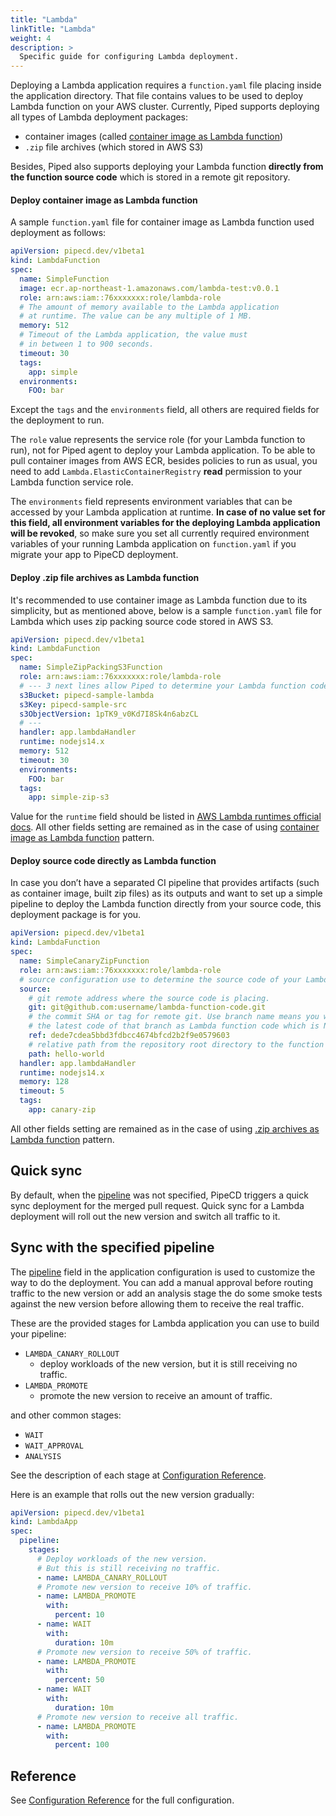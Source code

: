 ```yaml
---
title: "Lambda"
linkTitle: "Lambda"
weight: 4
description: >
  Specific guide for configuring Lambda deployment.
---
```


Deploying a Lambda application requires a `function.yaml` file placing inside the application directory. That file contains values to be used to deploy Lambda function on your AWS cluster.
Currently, Piped supports deploying all types of Lambda deployment packages:
- container images (called [container image as Lambda function](https://aws.amazon.com/blogs/aws/new-for-aws-lambda-container-image-support/))
- `.zip` file archives (which stored in AWS S3)

Besides, Piped also supports deploying your Lambda function __directly from the function source code__ which is stored in a remote git repository.

#### Deploy container image as Lambda function

A sample `function.yaml` file for container image as Lambda function used deployment as follows:

```yaml
apiVersion: pipecd.dev/v1beta1
kind: LambdaFunction
spec:
  name: SimpleFunction
  image: ecr.ap-northeast-1.amazonaws.com/lambda-test:v0.0.1
  role: arn:aws:iam::76xxxxxxx:role/lambda-role
  # The amount of memory available to the Lambda application 
  # at runtime. The value can be any multiple of 1 MB.
  memory: 512
  # Timeout of the Lambda application, the value must
  # in between 1 to 900 seconds.
  timeout: 30
  tags:
    app: simple
  environments:
    FOO: bar
```

Except the `tags` and the `environments` field, all others are required fields for the deployment to run.

The `role` value represents the service role (for your Lambda function to run), not for Piped agent to deploy your Lambda application. To be able to pull container images from AWS ECR, besides policies to run as usual, you need to add `Lambda.ElasticContainerRegistry` __read__ permission to your Lambda function service role.

The `environments` field represents environment variables that can be accessed by your Lambda application at runtime. __In case of no value set for this field, all environment variables for the deploying Lambda application will be revoked__, so make sure you set all currently required environment variables of your running Lambda application on `function.yaml` if you migrate your app to PipeCD deployment.

#### Deploy .zip file archives as Lambda function

It's recommended to use container image as Lambda function due to its simplicity, but as mentioned above, below is a sample `function.yaml` file for Lambda which uses zip packing source code stored in AWS S3.

```yaml
apiVersion: pipecd.dev/v1beta1
kind: LambdaFunction
spec:
  name: SimpleZipPackingS3Function
  role: arn:aws:iam::76xxxxxxx:role/lambda-role
  # --- 3 next lines allow Piped to determine your Lambda function code stored in AWS S3.
  s3Bucket: pipecd-sample-lambda
  s3Key: pipecd-sample-src
  s3ObjectVersion: 1pTK9_v0Kd7I8Sk4n6abzCL
  # ---
  handler: app.lambdaHandler
  runtime: nodejs14.x
  memory: 512
  timeout: 30
  environments:
    FOO: bar
  tags:
    app: simple-zip-s3
```

Value for the `runtime` field should be listed in [AWS Lambda runtimes official docs](https://docs.aws.amazon.com/lambda/latest/dg/lambda-runtimes.html). All other fields setting are remained as in the case of using [container image as Lambda function](#deploy-container-image-as-lambda-function) pattern.

#### Deploy source code directly as Lambda function

In case you don’t have a separated CI pipeline that provides artifacts (such as container image, built zip files) as its outputs and want to set up a simple pipeline to deploy the Lambda function directly from your source code, this deployment package is for you.

```yaml
apiVersion: pipecd.dev/v1beta1
kind: LambdaFunction
spec:
  name: SimpleCanaryZipFunction
  role: arn:aws:iam::76xxxxxxx:role/lambda-role
  # source configuration use to determine the source code of your Lambda function.
  source:
    # git remote address where the source code is placing.
    git: git@github.com:username/lambda-function-code.git
    # the commit SHA or tag for remote git. Use branch name means you will always use
    # the latest code of that branch as Lambda function code which is NOT recommended.
    ref: dede7cdea5bbd3fdbcc4674bfcd2b2f9e0579603
    # relative path from the repository root directory to the function code directory.
    path: hello-world
  handler: app.lambdaHandler
  runtime: nodejs14.x
  memory: 128
  timeout: 5
  tags:
    app: canary-zip
```

All other fields setting are remained as in the case of using [.zip archives as Lambda function](#deploy-zip-file-archives-as-lambda-function) pattern.

## Quick sync

By default, when the [pipeline](/docs/user-guide/configuration-reference/#lambda-application) was not specified, PipeCD triggers a quick sync deployment for the merged pull request.
Quick sync for a Lambda deployment will roll out the new version and switch all traffic to it.

## Sync with the specified pipeline

The [pipeline](/docs/user-guide/configuration-reference/#lambda-application) field in the application configuration is used to customize the way to do the deployment.
You can add a manual approval before routing traffic to the new version or add an analysis stage the do some smoke tests against the new version before allowing them to receive the real traffic.

These are the provided stages for Lambda application you can use to build your pipeline:

- `LAMBDA_CANARY_ROLLOUT`
  - deploy workloads of the new version, but it is still receiving no traffic.
- `LAMBDA_PROMOTE`
  - promote the new version to receive an amount of traffic.

and other common stages:
- `WAIT`
- `WAIT_APPROVAL`
- `ANALYSIS`

See the description of each stage at [Configuration Reference](/docs/user-guide/configuration-reference/#stageoptions).

Here is an example that rolls out the new version gradually:

``` yaml
apiVersion: pipecd.dev/v1beta1
kind: LambdaApp
spec:
  pipeline:
    stages:
      # Deploy workloads of the new version.
      # But this is still receiving no traffic.
      - name: LAMBDA_CANARY_ROLLOUT
      # Promote new version to receive 10% of traffic.
      - name: LAMBDA_PROMOTE
        with:
          percent: 10
      - name: WAIT
        with:
          duration: 10m
      # Promote new version to receive 50% of traffic.
      - name: LAMBDA_PROMOTE
        with:
          percent: 50
      - name: WAIT
        with:
          duration: 10m
      # Promote new version to receive all traffic.
      - name: LAMBDA_PROMOTE
        with:
          percent: 100
```

## Reference

See [Configuration Reference](/docs/user-guide/configuration-reference/#lambda-application) for the full configuration.
